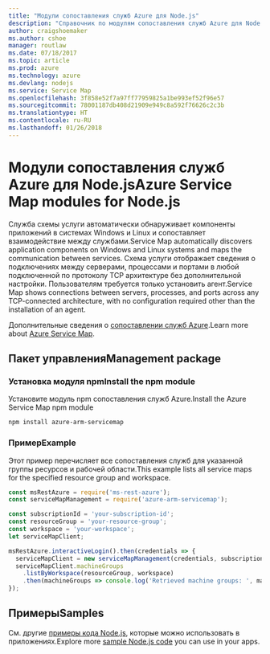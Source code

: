 ```yaml
---
title: "Модули сопоставления служб Azure для Node.js"
description: "Справочник по модулям сопоставления служб Azure для Node.js"
author: craigshoemaker
ms.author: cshoe
manager: routlaw
ms.date: 07/18/2017
ms.topic: article
ms.prod: azure
ms.technology: azure
ms.devlang: nodejs
ms.service: Service Map
ms.openlocfilehash: 3f858e52f7a97ff77959825a1be993ef52f96e57
ms.sourcegitcommit: 78001187db408d21909e949c8a592f76626c2c3b
ms.translationtype: HT
ms.contentlocale: ru-RU
ms.lasthandoff: 01/26/2018
---
```

# <a name="azure-service-map-modules-for-nodejs"></a><span data-ttu-id="93928-103">Модули сопоставления служб Azure для Node.js</span><span class="sxs-lookup"><span data-stu-id="93928-103">Azure Service Map modules for Node.js</span></span>

<span data-ttu-id="93928-104">Служба схемы услуги автоматически обнаруживает компоненты приложений в системах Windows и Linux и сопоставляет взаимодействие между службами.</span><span class="sxs-lookup"><span data-stu-id="93928-104">Service Map automatically discovers application components on Windows and Linux systems and maps the communication between services.</span></span> <span data-ttu-id="93928-105">Схема услуги отображает сведения о подключениях между серверами, процессами и портами в любой подключенной по протоколу TCP архитектуре без дополнительной настройки. Пользователям требуется только установить агент.</span><span class="sxs-lookup"><span data-stu-id="93928-105">Service Map shows connections between servers, processes, and ports across any TCP-connected architecture, with no configuration required other than the installation of an agent.</span></span>

<span data-ttu-id="93928-106">Дополнительные сведения о [сопоставлении служб Azure](https://docs.microsoft.com/azure/operations-management-suite/operations-management-suite-service-map).</span><span class="sxs-lookup"><span data-stu-id="93928-106">Learn more about [Azure Service Map](https://docs.microsoft.com/azure/operations-management-suite/operations-management-suite-service-map).</span></span>

## <a name="management-package"></a><span data-ttu-id="93928-107">Пакет управления</span><span class="sxs-lookup"><span data-stu-id="93928-107">Management package</span></span>

### <a name="install-the-npm-module"></a><span data-ttu-id="93928-108">Установка модуля npm</span><span class="sxs-lookup"><span data-stu-id="93928-108">Install the npm module</span></span>

<span data-ttu-id="93928-109">Установите модуль npm сопоставления служб Azure.</span><span class="sxs-lookup"><span data-stu-id="93928-109">Install the Azure Service Map npm module</span></span>

```bash
npm install azure-arm-servicemap
```

### <a name="example"></a><span data-ttu-id="93928-110">Пример</span><span class="sxs-lookup"><span data-stu-id="93928-110">Example</span></span>

<span data-ttu-id="93928-111">Этот пример перечисляет все сопоставления служб для указанной группы ресурсов и рабочей области.</span><span class="sxs-lookup"><span data-stu-id="93928-111">This example lists all service maps for the specified resource group and workspace.</span></span>

```javascript
const msRestAzure = require('ms-rest-azure');
const serviceMapManagement = require('azure-arm-servicemap');

const subscriptionId = 'your-subscription-id';
const resourceGroup = 'your-resource-group';
const workspace = 'your-workspace';
let serviceMapClient;

msRestAzure.interactiveLogin().then(credentials => {
  serviceMapClient = new serviceMapManagement(credentials, subscriptionId);
  serviceMapClient.machineGroups
    .listByWorkspace(resourceGroup, workspace)
    .then(machineGroups => console.log('Retrieved machine groups: ', machineGroups));
});
```

## <a name="samples"></a><span data-ttu-id="93928-112">Примеры</span><span class="sxs-lookup"><span data-stu-id="93928-112">Samples</span></span>

<span data-ttu-id="93928-113">См. другие [примеры кода Node.js](https://azure.microsoft.com/resources/samples/?platform=nodejs), которые можно использовать в приложениях.</span><span class="sxs-lookup"><span data-stu-id="93928-113">Explore more [sample Node.js code](https://azure.microsoft.com/resources/samples/?platform=nodejs) you can use in your apps.</span></span>
